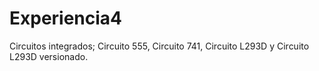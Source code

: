 # Experiencia4
Circuitos integrados; Circuito 555, Circuito 741, Circuito L293D y Circuito L293D versionado.
